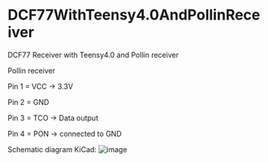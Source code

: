 # DCF77WithTeensy4.0AndPollinReceiver
DCF77 Receiver with Teensy4.0 and Pollin receiver

Pollin receiver

Pin 1 = VCC -> 3.3V

Pin 2 = GND

Pin 3 = TCO -> Data output

Pin 4 = PON -> connected to GND


Schematic diagram KiCad:
![image](https://user-images.githubusercontent.com/96622339/199928288-bd9d6e2f-3b6b-4b9b-bfba-aa339a6de8fb.png)



